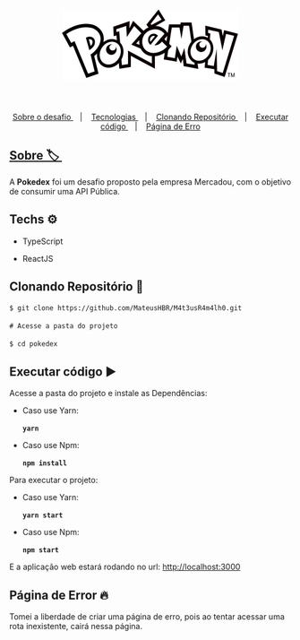 

<h1 align="center">
	<img src="./src/images/Logo.svg" alt="Logo"/>
</h1>



​

<p align="center">
	<a href="#about"> Sobre o desafio </a>&nbsp;&nbsp;&nbsp;|&nbsp;&nbsp;&nbsp;
  	<a href="#techs"> Tecnologias </a>&nbsp;&nbsp;&nbsp;|&nbsp;&nbsp;&nbsp;
   	<a href="#clone"> Clonando Repositório </a>&nbsp;&nbsp;&nbsp;|&nbsp;&nbsp;&nbsp;
    <a href="#exec"> Executar código </a>&nbsp;&nbsp;&nbsp;|&nbsp;&nbsp;&nbsp;
    <a href="#error"> Página de Erro
</p>





## Sobre 🏷 ​<a name="about" />

A **Pokedex** foi um desafio proposto pela empresa Mercadou, com o objetivo de consumir uma API Pública.



## Techs ​⚙ ​<a name="techs" />

- TypeScript

- ReactJS



## Clonando Repositório 🧲 <a name="clone"/>


	$ git clone https://github.com/MateusHBR/M4t3usR4m4lh0.git

	# Acesse a pasta do projeto

	$ cd pokedex


## Executar código  ▶️ <a name="exec" />

Acesse a pasta do projeto e instale as Dependências:

- Caso use Yarn:

  **`yarn`**

- Caso use Npm:

  **`npm install`**


Para executar o projeto:

- Caso use Yarn:

  **`yarn start`**

- Caso use Npm:

  **`npm start`**



E a aplicação web estará rodando no url: <a href="http://localhost:3000" target="_blank">http://localhost:3000 </a>

## Página de Error 🔥 <a name="error"/>

Tomei a liberdade de criar uma página de erro, pois ao tentar acessar uma rota inexistente, cairá nessa página.
